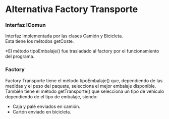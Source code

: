 # Alternativa Factory Transporte

### Interfaz IComun
Interfaz implementada por las clases Camión y Bicicleta. \
Esta tiene los métodos getCoste.

*El método tipoEmbalaje() fue trasladado al factory por el funcionamiento del programa.


### Factory
Factory Transporte tiene el método tipoEmbalaje() que, dependiendo de las medidas y el peso del paquete, selecciona el mejor embalaje disponible.
También tiene el método getTransporte() que selecciona un tipo de vehículo dependiendo de el tipo de embalaje, siendo: 
- Caja y palé enviados en camión. 
- Cartón enviado en bicicleta.